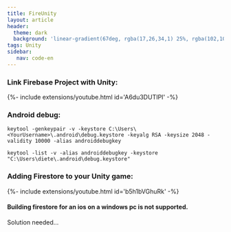 ```yaml
---
title: FireUnity
layout: article
header:
  theme: dark
  background: 'linear-gradient(67deg, rgba(17,26,34,1) 25%, rgba(102,102,102,1) 43%, rgba(255,255,255,1) 80%)'
tags: Unity
sidebar:
   nav: code-en
---
```


### Link Firebase Project with Unity:
{%- include extensions/youtube.html id='A6du3DUTIPI' -%}
### Android debug:
    keytool -genkeypair -v -keystore C:\Users\<YourUsername>\.android\debug.keystore -keyalg RSA -keysize 2048 -validity 10000 -alias androiddebugkey

    keytool -list -v -alias androiddebugkey -keystore "C:\Users\diete\.android\debug.keystore"

### Adding Firestore to your Unity game:
{%- include extensions/youtube.html id='b5h1bVGhuRk' -%}
#### Building firestore for an ios on a windows pc is not supported.
Solution needed...
